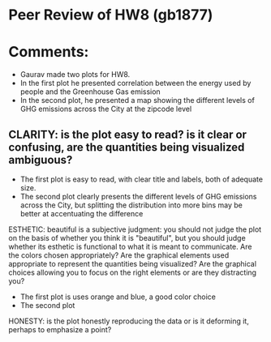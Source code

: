 # Peer Review of HW8 (gb1877)

# Comments: 
- Gaurav made two plots for HW8. 
- In the first plot he presented correlation between the energy used by people and the Greenhouse Gas emission
- In the second plot, he presented a map showing the different levels of GHG emissions across the City at the zipcode level

## CLARITY: is the plot easy to read? is it clear or confusing, are the quantities being visualized ambiguous?
- The first plot is easy to read, with clear title and labels, both of adequate size. 
- The second plot clearly presents the different levels of GHG emissions across the City, but splitting the distribution into more bins may be better at accentuating the difference

ESTHETIC: beautiful is a subjective judgment: you should not judge the plot on the basis of whether you think it is "beautiful", but you should judge whether its esthetic is functional to what it is meant to communicate. Are the colors chosen appropriately? Are the graphical elements used appropriate to represent the quantities being visualized? Are the graphical choices allowing you to focus on the right elements or are they distracting you?
- The first plot is uses orange and blue, a good color choice 
- The second plot 

HONESTY: is the plot honestly reproducing the data or is it deforming it, perhaps to emphasize a point?
